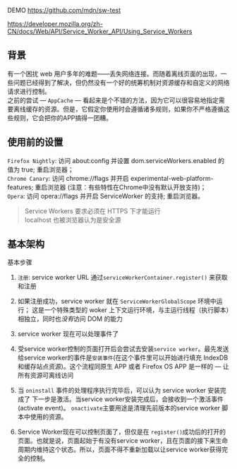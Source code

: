 DEMO https://github.com/mdn/sw-test

https://developer.mozilla.org/zh-CN/docs/Web/API/Service_Worker_API/Using_Service_Workers

## 背景
有一个困扰 web 用户多年的难题——丢失网络连接。而随着离线页面的出现，一些问题已经得到了解决，但仍然没有一个好的统筹机制对资源缓存和自定义的网络请求进行控制。  
之前的尝试 — `AppCache` — 看起来是个不错的方法，因为它可以很容易地指定需要离线缓存的资源。但是，它假定你使用时会遵循诸多规则，如果你不严格遵循这些规则，它会把你的APP搞得一团糟。


## 使用前的设置
`Firefox Nightly`: 访问 about:config 并设置 dom.serviceWorkers.enabled 的值为 true; 重启浏览器；  
`Chrome Canary`: 访问 chrome://flags 并开启 experimental-web-platform-features; 重启浏览器 (注意：有些特性在Chrome中没有默认开放支持)；  
`Opera`: 访问 opera://flags 并开启 ServiceWorker 的支持; 重启浏览器。 

>Service Workers 要求必须在 HTTPS 下才能运行  
localhost 也被浏览器认为是安全源


## 基本架构
基本步骤

1. `注册`: service worker URL 通过`serviceWorkerContainer.register()` 来获取和注册

2. 如果注册成功，service worker 就在 `ServiceWorkerGlobalScope` 环境中运行； 这是一个特殊类型的 woker 上下文运行环境，与主运行线程（执行脚本）相独立，同时也*没有*访问 DOM 的能力

3. service worker 现在可以处理事件了

4. 受service worker控制的页面打开后会尝试去安装`service worker`。最先发送给service worker的事件是`安装事件`(在这个事件里可以开始进行填充 IndexDB和缓存站点资源)。这个流程同原生 APP 或者 Firefox OS APP 是一样的 — 让所有资源可离线访问

5. 当 `oninstall` 事件的处理程序执行完毕后，可以认为 service worker 安装完成了
下一步是激活。当service worker安装完成后，会接收到一个激活事件(activate event)。 `onactivate`主要用途是清理先前版本的service worker 脚本中使用的资源。

6. Service Worker现在可以控制页面了，但仅是在 `register()`成功后的打开的页面。也就是说，页面起始于有没有service worker，且在页面的接下来生命周期内维持这个状态。所以，页面不得不重新加载以让service worker获得完全的控制。

